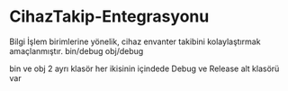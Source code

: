 # CihazTakip-Entegrasyonu
Bilgi İşlem birimlerine yönelik, cihaz envanter takibini kolaylaştırmak amaçlanmıştır.
bin/debug
obj/debug

bin ve obj 2 ayrı klasör her ikisinin içindede Debug ve Release alt klasörü var

